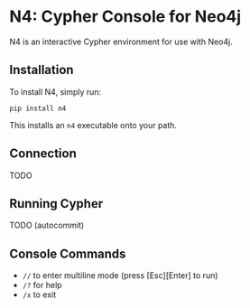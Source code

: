 # N4: Cypher Console for Neo4j

N4 is an interactive Cypher environment for use with Neo4j.


## Installation
To install N4, simply run:
```
pip install n4
```

This installs an `n4` executable onto your path.


Connection
----------
TODO


Running Cypher
--------------
TODO (autocommit)


Console Commands
----------------
- `//`  to enter multiline mode (press \[Esc\]\[Enter\] to run)
- `/?`  for help
- `/x`  to exit
